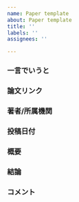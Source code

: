 ```yaml
---
name: Paper template
about: Paper template
title: ''
labels: ''
assignees: ''

---
```


### 一言でいうと

### 論文リンク

### 著者/所属機関
<!-- コピペでOK -->

### 投稿日付
<!-- 
yyyy/MM/dd
会議名
-->

### 概要

### 結論

### コメント

